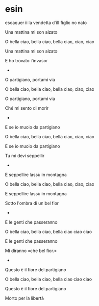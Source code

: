 # esin
escaquer ii la vendetta d`ill figlio no nato

Una mattina mi son alzato

O bella ciao, bella ciao, bella ciao, ciao, ciao

Una mattina mi son alzato

E ho trovato l'invasor

-

O partigiano, portami via

O bella ciao, bella ciao, bella ciao, ciao, ciao

O partigiano, portami via

Ché mi sento di morir

-

E se io muoio da partigiano

O bella ciao, bella ciao, bella ciao, ciao, ciao

E se io muoio da partigiano

Tu mi devi seppellir

-

E seppellire lassù in montagna

O bella ciao, bella ciao, bella ciao, ciao, ciao

E seppellire lassù in montagna

Sotto l'ombra di un bel fior

-

E le genti che passeranno

O bella ciao, bella ciao, bella ciao ciao ciao

E le genti che passeranno

Mi diranno «che bel fior.»

-

Questo è il fiore del partigiano

O bella ciao, bella ciao, bella ciao ciao ciao

Questo è il fiore del partigiano

Morto per la libertà

